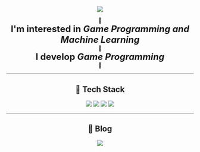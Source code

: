 <div align="center">
  <img src="https://capsule-render.vercel.app/api?type=Waving&color=87CEEB&height=300&section=header&text=KIM%20SEON%20HWAN&fontSize=70">
</div>

</div>

<div align="center">

👋  
<strong style="font-size: 24px; font-weight:bold;">I'm interested in <em>Game Programming and Machine Learning</em></strong>  
🐤  
<strong style="font-size: 24px; font-weight:bold;">I develop <em>Game Programming</em></strong>  
💨

---

## 🚀 Tech Stack

<img src="https://img.shields.io/badge/c++-00599C?style=flat&logo=c%2B%2B&logoColor=white">
<img src="https://img.shields.io/badge/Visual_Studio-5C2D91?style=flat&color=5C2D91">
<img src="https://img.shields.io/badge/DirectX-0078D7?style=flat&color=0078D7">
<img src="https://img.shields.io/badge/WinAPI-008080?style=flat&color=008080">

---

## 📝 Blog

<a href="https://velog.io/@tjsghks2547">
  <img src="https://img.shields.io/badge/Velog-3DDC84?style=flat-square&logo=Blogger&logoColor=white"/>
</a>

</div>
